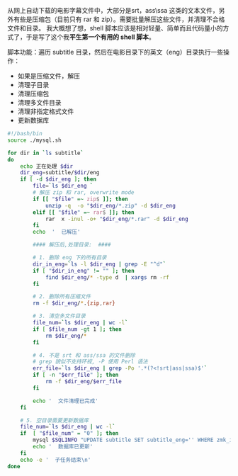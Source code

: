 从网上自动下载的电影字幕文件中，大部分是srt，ass\ssa 这类的文本文件，另外有些是压缩包（目前只有 rar 和 zip）。需要批量解压这些文件，并清理不合格文件和目录。
我大概想了想，shell 脚本应该是相对轻量、简单而且代码量小的方式了，于是写了这个我**平生第一个有用的 shell 脚本**。

脚本功能：遍历 subtitle 目录，然后在电影目录下的英文（eng）目录执行一些操作：
*  如果是压缩文件，解压
*  清理子目录
*  清理压缩包
*  清理多文件目录
*  清理非指定格式文件
*  更新数据库

```sh
#!/bash/bin
source ./mysql.sh

for dir in `ls subtitle`
do
    echo 正在处理 $dir
    dir_eng=subtitle/$dir/eng
    if [ -d $dir_eng ]; then
        file=`ls $dir_eng `
        # 解压 zip 和 rar, overwrite mode
        if [[ "$file" =~ zip$ ]]; then
            unzip -q  -o "$dir_eng/*.zip" -d $dir_eng
        elif [[ "$file" =~ rar$ ]]; then
            rar  x -inul -o+ "$dir_eng/*.rar" -d $dir_eng 
        fi
        echo  '  已解压'

        #### 解压后,处理目录:  ####

        # 1. 删除 eng 下的所有目录
        dir_in_eng=`ls -l $dir_eng | grep -E "^d"`
        if [ "$dir_in_eng" != "" ]; then
            find $dir_eng/* -type d  | xargs rm -rf
        fi

        # 2. 删除所有压缩文件
        rm -f $dir_eng/*.{zip,rar}

        # 3. 清空多文件目录
        file_num=`ls $dir_eng | wc -l`
        if [ $file_num -gt 1 ]; then
            rm $dir_eng/*
        fi

        # 4. 不是 srt 和 ass/ssa 的文件删除
        # grep 貌似不支持环视, -P 使用 Perl 语法
        err_file=`ls $dir_eng | grep -Po '.*(?<!srt|ass|ssa)$'`
        if [ -n "$err_file" ]; then
            rm -f $dir_eng/$err_file
        fi

        echo '  文件清理已完成'
    fi

    # 5. 空目录需要更新数据库
    file_num=`ls $dir_eng | wc -l`
    if  [ "$file_num" = "0" ]; then
        mysql $SQLINFO "UPDATE subtitle SET subtitle_eng='' WHERE zmk_id = $dir"
        echo '  数据库已更新'
    fi
    echo -e '  子任务结束\n'
done
```
